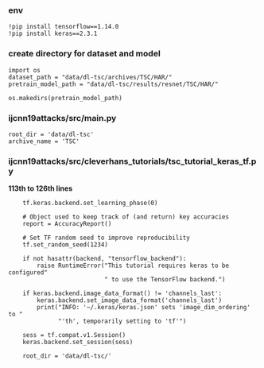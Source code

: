 ### env
```
!pip install tensorflow==1.14.0
!pip install keras==2.3.1
```

### create directory for dataset and model 
```
import os
dataset_path = "data/dl-tsc/archives/TSC/HAR/"
pretrain_model_path = "data/dl-tsc/results/resnet/TSC/HAR/"

os.makedirs(pretrain_model_path)
```


### ijcnn19attacks/src/main.py
```
root_dir = 'data/dl-tsc'
archive_name = 'TSC'
```

### ijcnn19attacks/src/cleverhans_tutorials/tsc_tutorial_keras_tf.py
**113th to 126th lines**
```
    tf.keras.backend.set_learning_phase(0)

    # Object used to keep track of (and return) key accuracies
    report = AccuracyReport()

    # Set TF random seed to improve reproducibility
    tf.set_random_seed(1234)

    if not hasattr(backend, "tensorflow_backend"):
        raise RuntimeError("This tutorial requires keras to be configured"
                           " to use the TensorFlow backend.")

    if keras.backend.image_data_format() != 'channels_last':
        keras.backend.set_image_data_format('channels_last')
        print("INFO: '~/.keras/keras.json' sets 'image_dim_ordering' to "
              "'th', temporarily setting to 'tf'")
              
    sess = tf.compat.v1.Session()
    keras.backend.set_session(sess)

    root_dir = 'data/dl-tsc/'
```
